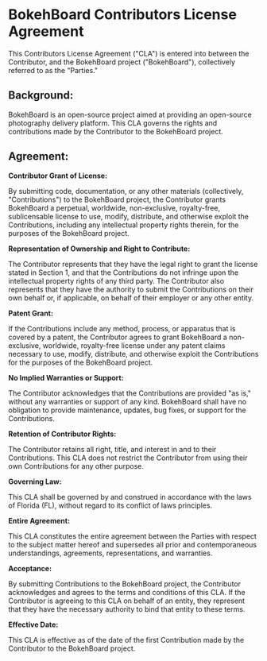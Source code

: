 # BokehBoard Contributors License Agreement

This Contributors License Agreement ("CLA") is entered into between the Contributor, and the BokehBoard project ("BokehBoard"), collectively referred to as the "Parties."

## Background:

BokehBoard is an open-source project aimed at providing an open-source photography delivery platform. This CLA governs the rights and contributions made by the Contributor to the BokehBoard project.

## Agreement:

**Contributor Grant of License:**

By submitting code, documentation, or any other materials (collectively, "Contributions") to the BokehBoard project, the Contributor grants BokehBoard a perpetual, worldwide, non-exclusive, royalty-free, sublicensable license to use, modify, distribute, and otherwise exploit the Contributions, including any intellectual property rights therein, for the purposes of the BokehBoard project.

**Representation of Ownership and Right to Contribute:**

The Contributor represents that they have the legal right to grant the license stated in Section 1, and that the Contributions do not infringe upon the intellectual property rights of any third party. The Contributor also represents that they have the authority to submit the Contributions on their own behalf or, if applicable, on behalf of their employer or any other entity.

**Patent Grant:**

If the Contributions include any method, process, or apparatus that is covered by a patent, the Contributor agrees to grant BokehBoard a non-exclusive, worldwide, royalty-free license under any patent claims necessary to use, modify, distribute, and otherwise exploit the Contributions for the purposes of the BokehBoard project.

**No Implied Warranties or Support:**

The Contributor acknowledges that the Contributions are provided "as is," without any warranties or support of any kind. BokehBoard shall have no obligation to provide maintenance, updates, bug fixes, or support for the Contributions.

**Retention of Contributor Rights:**

The Contributor retains all right, title, and interest in and to their Contributions. This CLA does not restrict the Contributor from using their own Contributions for any other purpose.

**Governing Law:**

This CLA shall be governed by and construed in accordance with the laws of Florida (FL), without regard to its conflict of laws principles.

**Entire Agreement:**

This CLA constitutes the entire agreement between the Parties with respect to the subject matter hereof and supersedes all prior and contemporaneous understandings, agreements, representations, and warranties.

**Acceptance:**

By submitting Contributions to the BokehBoard project, the Contributor acknowledges and agrees to the terms and conditions of this CLA. If the Contributor is agreeing to this CLA on behalf of an entity, they represent that they have the necessary authority to bind that entity to these terms.

**Effective Date:**

This CLA is effective as of the date of the first Contribution made by the Contributor to the BokehBoard project.
